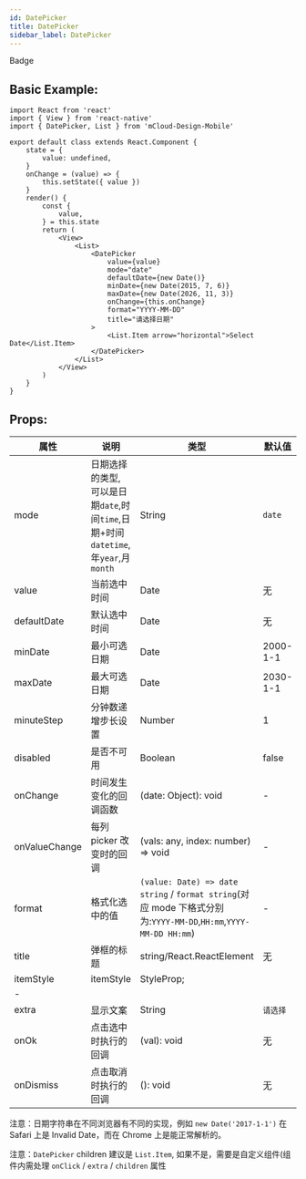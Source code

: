 ```yaml
---
id: DatePicker
title: DatePicker
sidebar_label: DatePicker
---
```


Badge

## Basic Example:

```SnackPlayer name=Badge-simple
import React from 'react'
import { View } from 'react-native'
import { DatePicker, List } from 'mCloud-Design-Mobile'

export default class extends React.Component {
    state = {
        value: undefined,
    }
    onChange = (value) => {
        this.setState({ value })
    }
    render() {
        const {
            value,
        } = this.state
        return (
            <View>
                <List>
                    <DatePicker
                        value={value}
                        mode="date"
                        defaultDate={new Date()}
                        minDate={new Date(2015, 7, 6)}
                        maxDate={new Date(2026, 11, 3)}
                        onChange={this.onChange}
                        format="YYYY-MM-DD"
                        title="请选择日期"
                    >
                        <List.Item arrow="horizontal">Select Date</List.Item>
                    </DatePicker>
                </List>
            </View>
        )
    }
}

```

## Props:

属性 | 说明 | 类型 | 默认值
----|-----|------|------
| mode  | 日期选择的类型, 可以是日期`date`,时间`time`,日期+时间`datetime`,年`year`,月`month` | String | `date` |
| value | 当前选中时间 | Date | 无 |
| defaultDate | 默认选中时间 | Date | 无 |
| minDate   | 最小可选日期 | Date  |  2000-1-1  |
| maxDate   | 最大可选日期 | Date  |  2030-1-1  |
| minuteStep |  分钟数递增步长设置   | Number | 1 |
| disabled   | 是否不可用      | Boolean |    false  |
| onChange   | 时间发生变化的回调函数  | (date: Object): void | - |
| onValueChange | 每列 picker 改变时的回调 | (vals: any, index: number) => void | - |
| format  | 格式化选中的值 | `(value: Date) => date string` / `format string`(对应 mode 下格式分别为:`YYYY-MM-DD`,`HH:mm`,`YYYY-MM-DD HH:mm`) | - |
| title  | 弹框的标题 | string/React.ReactElement |  无  |
| itemStyle  | itemStyle |   StyleProp<ViewStyle>;
 |  -  |
| extra   | 显示文案 | String  |  `请选择`  |
| onOk  | 点击选中时执行的回调 | (val): void  |  无 |
| onDismiss  | 点击取消时执行的回调 | (): void  |  无  |

注意：日期字符串在不同浏览器有不同的实现，例如 `new Date('2017-1-1')` 在 Safari 上是 Invalid Date，而在 Chrome 上是能正常解析的。

注意：`DatePicker` children 建议是 `List.Item`, 如果不是，需要是自定义组件(组件内需处理 `onClick` / `extra` / `children` 属性
